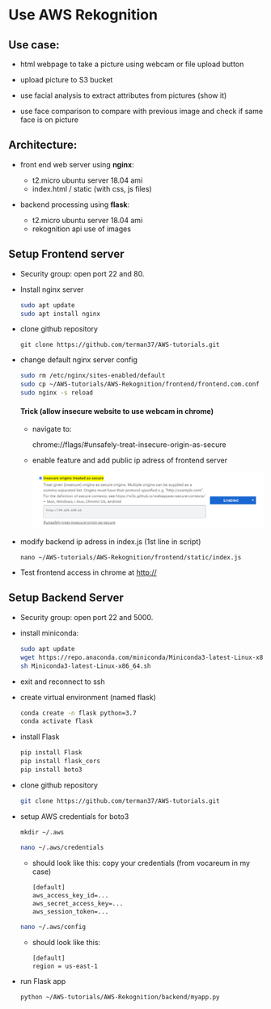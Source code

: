 # Use AWS Rekognition



## Use case:

- html webpage to take a picture using webcam or file upload button

- upload picture to S3 bucket
- use facial analysis to extract attributes from pictures (show it)
- use face comparison to compare with previous image and check if same face is on picture



## Architecture:

- front end web server using **nginx**: 

  - t2.micro ubuntu server 18.04 ami
  - index.html / static (with css, js files)

- backend processing using **flask**:

  - t2.micro ubuntu server 18.04 ami
  - rekognition api use of images

  

## Setup Frontend server

- Security group: open port 22 and 80.

- Install nginx server

  ```bash
  sudo apt update
  sudo apt install nginx
  ```

- clone github repository

  ```
  git clone https://github.com/terman37/AWS-tutorials.git
  ```

- change default nginx server config

  ```bash
  sudo rm /etc/nginx/sites-enabled/default
  sudo cp ~/AWS-tutorials/AWS-Rekognition/frontend/frontend.com.conf /etc/nginx/sites-enabled/
  sudo nginx -s reload
  ```

  #### Trick (allow insecure website to use webcam in chrome)

  - navigate to:

    chrome://flags/#unsafely-treat-insecure-origin-as-secure

  - enable feature and add public ip adress of frontend server

    <img src="chrome_webcam.png" alt="chrome_webcam" style="zoom:50%;" />

- modify backend ip adress in index.js (1st line in script)

  ```
  nano ~/AWS-tutorials/AWS-Rekognition/frontend/static/index.js
  ```

- Test frontend access in chrome at [http://<PublicIP>](http://<PublicIP>)

## Setup Backend Server

- Security group: open port 22 and 5000.

- install miniconda:

  ```bash
  sudo apt update
  wget https://repo.anaconda.com/miniconda/Miniconda3-latest-Linux-x86_64.sh
  sh Miniconda3-latest-Linux-x86_64.sh
  ```

- exit and reconnect to ssh

- create virtual environment (named flask)

  ```bash
  conda create -n flask python=3.7
  conda activate flask
  ```

- install Flask

  ```bash
  pip install Flask
  pip install flask_cors
  pip install boto3
  ```

- clone github repository

  ```bash
  git clone https://github.com/terman37/AWS-tutorials.git
  ```

- setup AWS credentials for boto3

  ```
  mkdir ~/.aws
  ```
  
  ```bash
  nano ~/.aws/credentials
  ```
  
  - should look like this: copy your credentials (from vocareum in my case)
  
    ```
    [default]
    aws_access_key_id=...
    aws_secret_access_key=...
    aws_session_token=...
    ```
  
  ```bash
  nano ~/.aws/config
  ```
  
  - should look like this:
  
    ```
    [default]
    region = us-east-1
    ```

- run Flask app

  ```bash
  python ~/AWS-tutorials/AWS-Rekognition/backend/myapp.py
  ```





